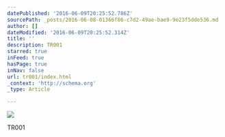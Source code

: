 ```yaml
---
datePublished: '2016-06-09T20:25:52.786Z'
sourcePath: _posts/2016-06-08-01366f86-c7d2-49ae-bae9-9e23f5dde536.md
author: []
dateModified: '2016-06-09T20:25:52.314Z'
title: ''
description: TR001
starred: true
inFeed: true
hasPage: true
inNav: false
url: tr001/index.html
_context: 'http://schema.org'
_type: Article

---
```

![](https://the-grid-user-content.s3-us-west-2.amazonaws.com/2ad2f884-430b-4f9e-b359-48047d73c44a.png)

TR001